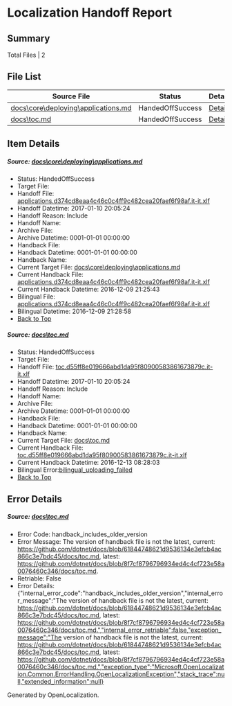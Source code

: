 # <a name='report-top'></a> Localization Handoff Report

## Summary
 Total Files | 2

## File List
 Source File | Status | Details 
 ----------- | ------ | ------- 
 [docs\core\deploying\applications.md](https://github.com/dotnet/docs/blob/8f7cf8796796934ed4c4cf723e58a0076460c346/docs/core/deploying/applications.md) | HandedOffSuccess | [Details](#52a20f639dace8b69370dc4884147eae31fc7ed631)
 [docs\toc.md](https://github.com/dotnet/docs/blob/8f7cf8796796934ed4c4cf723e58a0076460c346/docs/toc.md) | HandedOffSuccess | [Details](#e3701057328b0a2cbffa433d865b029d319d1f4e3413)

## Item Details
##### <a name='52a20f639dace8b69370dc4884147eae31fc7ed631'></a> Source: [docs\core\deploying\applications.md](https://github.com/dotnet/docs/blob/8f7cf8796796934ed4c4cf723e58a0076460c346/docs/core/deploying/applications.md)
* Status: HandedOffSuccess
* Target File: 
* Handoff File: [applications.d374cd8eaa4c46c0c4ff9c482cea20faef6f98af.it-it.xlf](https://github.com/dotnet/docs.handoff/blob/55d45e0f0cd0e9a3f1e5dc2501ca63009ff767f6/ol-handoff/dotnet/docs.it-it/master/ht-p1/applications.d374cd8eaa4c46c0c4ff9c482cea20faef6f98af.it-it.xlf)
* Handoff Datetime: 2017-01-10 20:05:24
* Handoff Reason: Include
* Handoff Name: 
* Archive File: 
* Archive Datetime: 0001-01-01 00:00:00
* Handback File: 
* Handback Datetime: 0001-01-01 00:00:00
* Handback Name: 
* Current Target File: [docs\core\deploying\applications.md](https://github.com/dotnet/docs.it-it/blob/a1391120b2a9f52245fbe1a4769a7466abba66b6/docs/core/deploying/applications.md)
* Current Handback File: [applications.d374cd8eaa4c46c0c4ff9c482cea20faef6f98af.it-it.xlf](https://github.com/dotnet/docs.handback/blob/da62ac7ab99b8e50099c09fea2b9598ed29ae2b4/ol-handback/dotnet/docs.it-it/master/ht-p1/applications.d374cd8eaa4c46c0c4ff9c482cea20faef6f98af.it-it.xlf)
* Current Handback Datetime: 2016-12-09 21:25:43
* Bilingual File: [applications.d374cd8eaa4c46c0c4ff9c482cea20faef6f98af.it-it.xlf](https://github.com/dotnet/docs.handback/blob/da62ac7ab99b8e50099c09fea2b9598ed29ae2b4/ol-handback/dotnet/docs.it-it/master/ht-p1/applications.d374cd8eaa4c46c0c4ff9c482cea20faef6f98af.it-it.xlf)
* Bilingual Datetime: 2016-12-09 21:28:58
* [Back to Top](#report-top)

##### <a name='e3701057328b0a2cbffa433d865b029d319d1f4e3413'></a> Source: [docs\toc.md](https://github.com/dotnet/docs/blob/8f7cf8796796934ed4c4cf723e58a0076460c346/docs/toc.md)
* Status: HandedOffSuccess
* Target File: 
* Handoff File: [toc.d55ff8e019666abd1da95f80900583861673879c.it-it.xlf](https://github.com/dotnet/docs.handoff/blob/55d45e0f0cd0e9a3f1e5dc2501ca63009ff767f6/ol-handoff/dotnet/docs.it-it/master/ht-p1/toc.d55ff8e019666abd1da95f80900583861673879c.it-it.xlf)
* Handoff Datetime: 2017-01-10 20:05:24
* Handoff Reason: Include
* Handoff Name: 
* Archive File: 
* Archive Datetime: 0001-01-01 00:00:00
* Handback File: 
* Handback Datetime: 0001-01-01 00:00:00
* Handback Name: 
* Current Target File: [docs\toc.md](https://github.com/dotnet/docs.it-it/blob/bb5ebfd03ee89ecb7f01d6d460d6bfb7b8391cb4/docs/toc.md)
* Current Handback File: [toc.d55ff8e019666abd1da95f80900583861673879c.it-it.xlf](https://github.com/dotnet/docs.handback/blob/3f414f199bfaa71f443b25f87d5e0f55fe1810a6/ol-handback/dotnet/docs.it-it/master/ht-p1/toc.d55ff8e019666abd1da95f80900583861673879c.it-it.xlf)
* Current Handback Datetime: 2016-12-13 08:28:03
* Bilingual Error:[bilingual_uploading_failed](#e3701057328b0a2cbffa433d865b029d319d1f4e3413bilingual_uploading_failed)
* [Back to Top](#report-top)


## Error Details
##### <a name='e3701057328b0a2cbffa433d865b029d319d1f4e3413handback_includes_older_version'></a> Source: [docs\toc.md](#e3701057328b0a2cbffa433d865b029d319d1f4e3413)
* Error Code: handback_includes_older_version
* Error Message: The version of handback file is not the latest, current: https://github.com/dotnet/docs/blob/61844748621d9536134e3efcb4ac866c3e7bdc45/docs/toc.md, latest: https://github.com/dotnet/docs/blob/8f7cf8796796934ed4c4cf723e58a0076460c346/docs/toc.md.
* Retriable: False
* Error Details: {"internal_error_code":"handback_includes_older_version","internal_error_message":"The version of handback file is not the latest, current: https://github.com/dotnet/docs/blob/61844748621d9536134e3efcb4ac866c3e7bdc45/docs/toc.md, latest: https://github.com/dotnet/docs/blob/8f7cf8796796934ed4c4cf723e58a0076460c346/docs/toc.md.","internal_error_retriable":false,"exception_message":"The version of handback file is not the latest, current: https://github.com/dotnet/docs/blob/61844748621d9536134e3efcb4ac866c3e7bdc45/docs/toc.md, latest: https://github.com/dotnet/docs/blob/8f7cf8796796934ed4c4cf723e58a0076460c346/docs/toc.md.","exception_type":"Microsoft.OpenLocalization.Common.ErrorHandling.OpenLocalizationException","stack_trace":null,"extended_information":null}


Generated by OpenLocalization.
